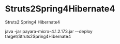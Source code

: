 # Struts2Spring4Hibernate4
Struts2 Spring4 Hibernate4 

java -jar payara-micro-4.1.2.173.jar --deploy target/Struts2Spring4Hibernate4  



